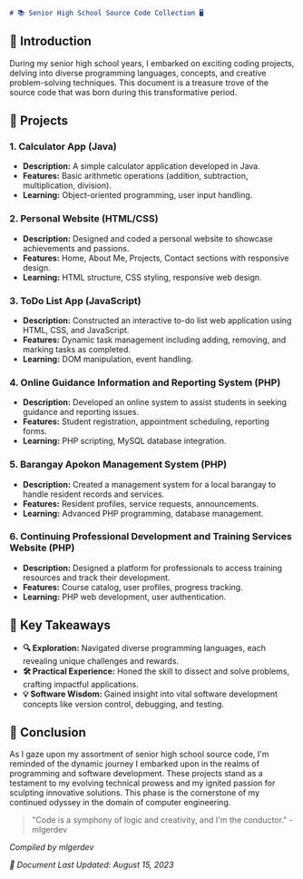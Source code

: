 ```markdown
# 📚 Senior High School Source Code Collection 🖥️

```
## 🌟 Introduction

During my senior high school years, I embarked on exciting coding projects, delving into diverse programming languages, concepts, and creative problem-solving techniques. This document is a treasure trove of the source code that was born during this transformative period.

## 📂 Projects

### **1. Calculator App (Java)**
- **Description:** A simple calculator application developed in Java.
- **Features:** Basic arithmetic operations (addition, subtraction, multiplication, division).
- **Learning:** Object-oriented programming, user input handling.

### **2. Personal Website (HTML/CSS)**
- **Description:** Designed and coded a personal website to showcase achievements and passions.
- **Features:** Home, About Me, Projects, Contact sections with responsive design.
- **Learning:** HTML structure, CSS styling, responsive web design.

### **3. ToDo List App (JavaScript)**
- **Description:** Constructed an interactive to-do list web application using HTML, CSS, and JavaScript.
- **Features:** Dynamic task management including adding, removing, and marking tasks as completed.
- **Learning:** DOM manipulation, event handling.

### **4. Online Guidance Information and Reporting System (PHP)**
- **Description:** Developed an online system to assist students in seeking guidance and reporting issues.
- **Features:** Student registration, appointment scheduling, reporting forms.
- **Learning:** PHP scripting, MySQL database integration.

### **5. Barangay Apokon Management System (PHP)**
- **Description:** Created a management system for a local barangay to handle resident records and services.
- **Features:** Resident profiles, service requests, announcements.
- **Learning:** Advanced PHP programming, database management.

### **6. Continuing Professional Development and Training Services Website (PHP)**
- **Description:** Designed a platform for professionals to access training resources and track their development.
- **Features:** Course catalog, user profiles, progress tracking.
- **Learning:** PHP web development, user authentication.

## 🌠 Key Takeaways

- **🔍 Exploration:** Navigated diverse programming languages, each revealing unique challenges and rewards.
- **🛠️ Practical Experience:** Honed the skill to dissect and solve problems, crafting impactful applications.
- **💡 Software Wisdom:** Gained insight into vital software development concepts like version control, debugging, and testing.

## 🏁 Conclusion

As I gaze upon my assortment of senior high school source code, I'm reminded of the dynamic journey I embarked upon in the realms of programming and software development. These projects stand as a testament to my evolving technical prowess and my ignited passion for sculpting innovative solutions. This phase is the cornerstone of my continued odyssey in the domain of computer engineering.

> "Code is a symphony of logic and creativity, and I'm the conductor." - mlgerdev

*Compiled by mlgerdev*

*📅 Document Last Updated: August 15, 2023*
